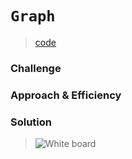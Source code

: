 # `Graph`

> [code](graph.test.js)

### Challenge

### Approach & Efficiency

### Solution

> ![White board](../../whiteboards/graph.png)
